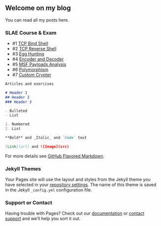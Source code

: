 ## Welcome on my blog

You can read all my posts here. 

### SLAE Course & Exam

- #1 [TCP Bind Shell](/SLAE/Shell-Bind-TCP)
- #2 [TCP Reverse Shell](/SLAE/Shell-Reverse-TCP)
- #3 [Egg Hunting](/SLAE/Egg-Hunting)
- #4 [Encoder and Decoder](/SLAE/Encoder-and-Decoder)
- #5 [MSF Payloads Analysis](/SLAE/MSF-Payloads-Analysis)
- #6 [Polymorphism](/SLAE/Polymorphism)
- #7 [Custom Crypter](/SLAE/Custom-Crypter)
```markdown
Articles and exercises

# Header 1
## Header 2
### Header 3

- Bulleted
- List

1. Numbered
2. List

**Bold** and _Italic_ and `Code` text

[Link](url) and ![Image](src)
```

For more details see [GitHub Flavored Markdown](https://guides.github.com/features/mastering-markdown/).

### Jekyll Themes

Your Pages site will use the layout and styles from the Jekyll theme you have selected in your [repository settings](https://github.com/JakubHeba/jakubheba.github.io/settings). The name of this theme is saved in the Jekyll `_config.yml` configuration file.

### Support or Contact

Having trouble with Pages? Check out our [documentation](https://help.github.com/categories/github-pages-basics/) or [contact support](https://github.com/contact) and we’ll help you sort it out.
